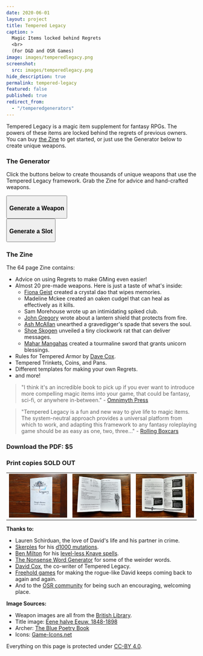 ```yaml
---
date: 2020-06-01
layout: project
title: Tempered Legacy
caption: >
  Magic Items locked behind Regrets
  <br>
  (For D&D and OSR Games)
image: images/temperedlegacy.png
screenshot:
  src: images/temperedlegacy.png
hide_description: true
permalink: tempered-legacy
featured: false
published: true
redirect_from:
  - "/temperedgenerators"
---
```


Tempered Legacy is a magic item supplement for fantasy RPGs. The powers of these items are locked behind the regrets of previous owners. You can buy [the Zine](/tempered-legacy#the-zine) to get started, or just use the Generator below to create unique weapons.

### The Generator

Click the buttons below to create thousands of unique weapons that use the Tempered Legacy framework. Grab the Zine for advice and hand-crafted weapons.

<div class="row centerButtons">
  <div class="col-md-6 col-12">
    <button class="btn tempered-btn notransition" onclick="tl_generate()">
      <h3 id="wpnBtn">Generate a Weapon</h3>
    </button>
  </div>
    <div class="col-md-6 col-12">
    <button class="btn tempered-btn notransition" onclick="tl_generate('slot')">
      <h3 id="slotBtn">Generate a Slot</h3>
    </button>
  </div>
</div>

<div class="container generatorCard" id="weaponCard" style="display:none;">
  <div style="display:flex;justify-content:space-between;">
    <h2 id="weaponName" style="margin-top:0px;">Silver Rapier</h2>
    <button id="downloadBTN" class="btn tempered-btn-sm data-html2canvas-ignore" onclick="tl_saveWeaponIMG()" style="min-width:160px;margin-bottom:auto;">
      <p>DOWNLOAD</p>
    </button>
  </div>
  <p id="weaponDesc">A simple but well-crafted blade</p>
  <p><img id="weaponImg" src="/images/TemperedWeapons/Sword.png" style="background: black; width: 100%;"></p>
  <div id="temperedSlots">
  </div>
  <!--<div id="interacting"></div>-->
</div>

### The Zine

The 64 page Zine contains:

- Advice on using Regrets to make GMing even easier!
- Almost 20 pre-made weapons. Here is just a taste of what's inside:
  - [Fiona Geist](https://twitter.com/coilingoracle) created a crystal dao that wipes memories.
  - Madeline Mckee created an oaken cudgel that can heal as effectively as it kills.
  - Sam Morehouse wrote up an intimidating spiked club.
  - [John Gregory](http://unlawfulgames.blogspot.com/) wrote about a lantern shield that protects from fire.
  - [Ash McAllan](https://acegiak.net) unearthed a gravedigger's spade that severs the soul.
  - [Shoe Skogen](https://about.me/shoepixie) unveiled a tiny clockwork rat that can deliver messages.
  - [Mahar Mangahas](https://twitter.com/Maharhar) created a tourmaline sword that grants unicorn blessings.
- Rules for Tempered Armor by [Dave Cox](https://www.davecox.design/).
- Tempered Trinkets, Coins, and Pans.
- Different templates for making your own Regrets.
- and more!

> "I think it's an incredible book to pick up if you ever want to introduce more compelling magic items into your game, that could be fantasy, sci-fi, or anywhere in-between." - [Omnimyth Press](https://omnimyth.press/review-tempered-legacy/)

> "Tempered Legacy is a fun and new way to give life to magic items. The system-neutral approach provides a universal platform from which to work, and adapting this framework to any fantasy roleplaying game should be as easy as one, two, three…" - [Rolling Boxcars](https://rollingboxcars.com/2020/08/31/unlocking-potential-a-review-of-tempered-legacy/)

<div class="row centerButtons">
  <div class="col-md-6 col-12">
    <a class="btn tempered-btn notransition snipcart-add-item" 
      data-item-id="tempered-legacy-pdf" 
      data-item-price="5.00"
      data-item-url="/tempered-legacy"
      data-item-description="Includes the PDF. Tempered Legacy is a magic item supplement for fantasy RPGs. The powers of these items are locked behind the regrets of previous owners."
      data-item-image="/images/Tempered-Print1.jpg" 
      data-item-name="Tempered Legacy (PDF)"
      data-item-file-guid="4a850c3d-58de-4e91-a38a-c02f2a233ab1">
      <h3>Download the PDF: $5</h3>
    </a>
  </div>
  <div class="col-md-6 col-12">
    <!--<a class="btn tempered-btn notransition snipcart-add-item" 
      data-item-id="tempered-legacy-print" 
      data-item-price="10.00"
      data-item-url="/tempered-legacy"
      data-item-description="Includes a printed zine and a PDF. Tempered Legacy is a magic item supplement for fantasy RPGs. The powers of these items are locked behind the regrets of previous owners."
      data-item-image="/images/Tempered-Print1.jpg" 
      data-item-name="Tempered Legacy (Print+PDF)"
      data-item-file-guid="4a850c3d-58de-4e91-a38a-c02f2a233ab1"
      data-item-weight="111"
      data-item-length="23"
      data-item-width="16"
      data-item-height="3"
      data-item-shippable="true">-->
      <h3>Print copies SOLD OUT</h3>
    <!--</a>-->
  </div>
</div>

<table>
  <tbody>
    <tr>
      <td><a href="/images/Tempered-Print1.jpg" target="_blank"><img src="/images/Tempered-Print1.jpg" alt="Tempered-Print1.jpg"></a></td>
      <td><a href="/images/Tempered-Print2.jpg" target="_blank"><img src="/images/Tempered-Print2.jpg" alt="Tempered-Print2.jpg"></a></td>
      <td><a href="/images/Tempered-Print3.jpg" target="_blank"><img src="/images/Tempered-Print3.jpg" alt="Tempered-Print3.jpg"></a></td>
    </tr>
  </tbody>
</table>

**Thanks to:**

- Lauren Schirduan, the love of David's life and his partner in crime.
- [Skerples](https://coinsandscrolls.blogspot.com/) for his [d1000
mutations](https://coinsandscrolls.blogspot.com/2019/11/osr-1d1000-mutations.html).
- [Ben Milton](http://questingblog.com/) for his [level-less Knave spells](https://questingbeast.itch.io/knave).
- [The Nonsense Word Generator](http://soybomb.com/tricks/words/) for some of the weirder words.
- [David Cox](https://www.davecox.design/), the co-writer of Tempered Legacy.
- [Freehold games](http://www.cavesofqud.com/) for making the rogue-like David keeps coming back to again and again.
- And to the [OSR community](https://discord.gg/kJjMvC) for being such an encouraging, welcoming place.

**Image Sources:**

- Weapon images are all from the [British Library](https://www.flickr.com/photos/britishlibrary).
- Title image: [Eene halve Eeuw, 1848-1898](https://www.flickr.com/photos/britishlibrary/11292680064)
- Archer: [The Blue Poetry Book](https://www.flickr.com/photos/britishlibrary/11298236855)
- Icons: [Game-Icons.net](https://game-icons.net/)

Everything on this page is protected under [CC-BY 4.0](https://creativecommons.org/licenses/by/4.0/).

<script async src="/assets/js/mods-eng-basic.js" language="javascript" type="text/javascript"></script>
<script async src="/assets/js/tracery.js" language="javascript" type="text/javascript"></script>
<script async src="/assets/generator_resources/temperedgenerators.js" language="javascript" type="text/javascript"></script>
